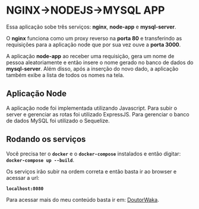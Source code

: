 # NGINX->NODEJS->MYSQL APP

Essa aplicação sobe três serviços: **nginx**, **node-app** e **mysql-server**.

O **nginx** funciona como um proxy reverso na **porta 80** e transferindo
as requisições para a aplicação node que por sua vez ouve a **porta 3000**.

A aplicação **node-app** ao receber uma requisição, gera um nome de pessoa
aleatoriamente e então insere o nome gerado no banco de dados do **mysql-server**.
Além disso, após a inserção do novo dado, a aplicação também exibe a lista
de todos os nomes na tela.

## Aplicação Node
A aplicação node foi implementada utilizando Javascript. Para subir
o server e gerenciar as rotas foi utilizado ExpressJS. Para gerenciar
o banco de dados MySQL foi utilizado o Sequelize.

## Rodando os serviços
Você precisa ter o **`docker`** e o **`docker-compose`** instalados e então digitar:
**`docker-compose up --build`**.

Os serviços irão subir na ordem correta e então basta ir ao browser e 
acessar a url:

**```localhost:8080```**

Para acessar mais do meu conteúdo basta ir em: [DoutorWaka](http://doutorwaka.tech/youtube).